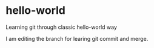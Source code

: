 # hello-world
Learning git through classic hello-world way

I am editing the branch for learing git commit and merge.
